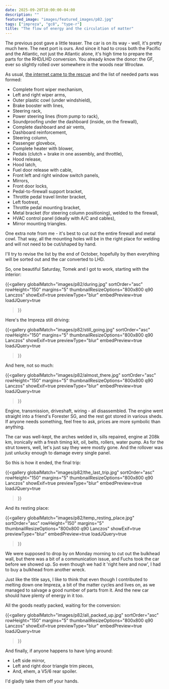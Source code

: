 ```yaml
---
date: 2025-09-20T10:00:00-04:00
description: ""
featured_image: "images/featured_images/p82.jpg"
tags: ["impreza", "gc8", "type-r"]
title: "The flow of energy and the circulation of matter"
---
```


The previous post gave a little teaser. The car is on its way - well, it's
pretty much here. The next port is ours. And since it had to cross both the
Pacific and the Atlantic, not just the Atlantic alone, it's high time to
prepare the parts for the RHD/LHD conversion. You already know the donor: the
GF, ever so slightly rolled over somewhere in the woods near Wrocław.


As usual, [the internet came to the
rescue](https://forum.subaru.pl/topic/56883-spis-wszystkich-cz%C4%99%C5%9Bci-potrzebnych-do-przek%C5%82adki)
and the list of needed parts was formed:

* Complete front wiper mechanism,
* Left and right wiper arms,
* Outer plastic cowl (under windshield),
* Brake booster with lines,
* Steering rack,
* Power steering lines (from pump to rack),
* Soundproofing under the dashboard (inside, on the firewall),
* Complete dashboard and air vents,
* Dashboard reinforcement,
* Steering column,
* Passenger glovebox,
* Complete heater with blower,
* Pedals (clutch + brake in one assembly, and throttle),
* Hood release,
* Hood latch,
* Fuel door release with cable,
* Front left and right window switch panels,
* Mirrors,
* Front door locks,
* Pedal-to-firewall support bracket,
* Throttle pedal travel limiter bracket,
* Left footrest,
* Throttle pedal mounting bracket,
* Metal bracket (for steering column positioning), welded to the firewall,
* HVAC control panel (ideally with A/C and cables),
* Mirror mounting triangles.

One extra note from me - it's best to cut out the entire firewall and metal
cowl. That way, all the mounting holes will be in the right place for welding
and will not need to be cut/shaped by hand.

I'll try to revise the list by the end of October, hopefully by then everything
will be sorted out and the car converted to LHD.

So, one beautiful Saturday, Tomek and I got to work, starting with the
interior:

{{<gallery
    globalMatch="images/p82/during.jpg"
    sortOrder="asc"
    rowHeight="150"
    margins="5"
    thumbnailResizeOptions="800x800 q90 Lanczos"
    showExif=true
    previewType="blur"
    embedPreview=true
    loadJQuery=true
>}}

Here's the Impreza still driving:

{{<gallery
    globalMatch="images/p82/still_going.jpg"
    sortOrder="asc"
    rowHeight="150"
    margins="5"
    thumbnailResizeOptions="800x800 q90 Lanczos"
    showExif=true
    previewType="blur"
    embedPreview=true
    loadJQuery=true
>}}

And here, not so much:

{{<gallery
    globalMatch="images/p82/almost_there.jpg"
    sortOrder="asc"
    rowHeight="150"
    margins="5"
    thumbnailResizeOptions="800x800 q90 Lanczos"
    showExif=true
    previewType="blur"
    embedPreview=true
    loadJQuery=true
>}}


Engine, transmission, driveshaft, wiring - all disassembled. The engine went
straight into a friend's Forester SG, and the rest got stored in various sheds.
If anyone needs something, feel free to ask, prices are more symbolic than
anything.

The car was well-kept, the arches welded in, sills repaired, engine at 208k km,
ironically with a fresh timing kit, oil, belts, rollers, water pump. As for the
strut towers, well, let's just say they were mostly gone. And the rollover was
just unlucky enough to damage every single panel.

So this is how it ended, the final trip:

{{<gallery
    globalMatch="images/p82/the_last_trip.jpg"
    sortOrder="asc"
    rowHeight="150"
    margins="5"
    thumbnailResizeOptions="800x800 q90 Lanczos"
    showExif=true
    previewType="blur"
    embedPreview=true
    loadJQuery=true
>}}

And its resting place:

{{<gallery
    globalMatch="images/p82/temp_resting_place.jpg"
    sortOrder="asc"
    rowHeight="150"
    margins="5"
    thumbnailResizeOptions="800x800 q90 Lanczos"
    showExif=true
    previewType="blur"
    embedPreview=true
    loadJQuery=true
>}}

We were supposed to drop by on Monday morning to cut out the bulkhead wall, but
there was a bit of a communication issue, and Fuchs took the car before we
showed up. So even though we had it 'right here and now', I had to buy a
bulkhead from another wreck.

Just like the title says, I like to think that even though I contributed to
melting down one Impreza, a bit of the matter cycles and lives on, as we
managed to salvage a good number of parts from it. And the new car should have
plenty of energy in it too.

All the goods neatly packed, waiting for the conversion:

{{<gallery
    globalMatch="images/p82/all_packed_up.jpg"
    sortOrder="asc"
    rowHeight="150"
    margins="5"
    thumbnailResizeOptions="800x800 q90 Lanczos"
    showExif=true
    previewType="blur"
    embedPreview=true
    loadJQuery=true
>}}

And finally, if anyone happens to have lying around:
* Left side mirror,
* Left and right door triangle trim pieces,
* And, ehem, a V5/6 rear spoiler.

I'd gladly take them off your hands.

